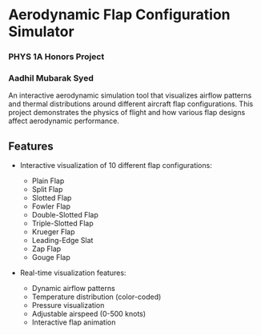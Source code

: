 # Aerodynamic Flap Configuration Simulator
### PHYS 1A Honors Project
### Aadhil Mubarak Syed

An interactive aerodynamic simulation tool that visualizes airflow patterns and thermal distributions around different aircraft flap configurations. This project demonstrates the physics of flight and how various flap designs affect aerodynamic performance.

## Features

- Interactive visualization of 10 different flap configurations:
  - Plain Flap
  - Split Flap
  - Slotted Flap
  - Fowler Flap
  - Double-Slotted Flap
  - Triple-Slotted Flap
  - Krueger Flap
  - Leading-Edge Slat
  - Zap Flap
  - Gouge Flap

- Real-time visualization features:
  - Dynamic airflow patterns
  - Temperature distribution (color-coded)
  - Pressure visualization
  - Adjustable airspeed (0-500 knots)
  - Interactive flap animation
